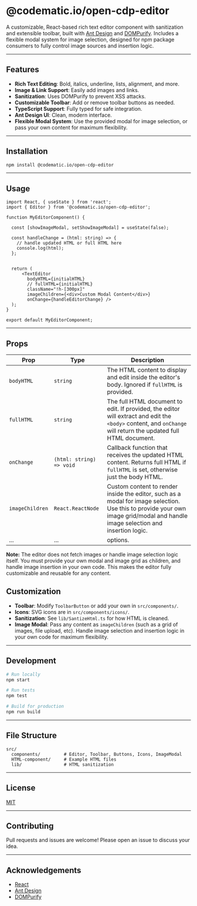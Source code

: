 
# @codematic.io/open-cdp-editor

A customizable, React-based rich text editor component with sanitization and extensible toolbar, built with [Ant Design](https://ant.design/) and [DOMPurify](https://github.com/cure53/DOMPurify). Includes a flexible modal system for image selection, designed for npm package consumers to fully control image sources and insertion logic.

---


## Features

- **Rich Text Editing**: Bold, italics, underline, lists, alignment, and more.
- **Image & Link Support**: Easily add images and links.
- **Sanitization**: Uses DOMPurify to prevent XSS attacks.
- **Customizable Toolbar**: Add or remove toolbar buttons as needed.
- **TypeScript Support**: Fully typed for safe integration.
- **Ant Design UI**: Clean, modern interface.
- **Flexible Modal System**: Use the provided modal for image selection, or pass your own content for maximum flexibility.

---

## Installation

```bash
npm install @codematic.io/open-cdp-editor
```

---


## Usage

```tsx
import React, { useState } from 'react';
import { Editor } from '@codematic.io/open-cdp-editor';

function MyEditorComponent() {

  const [showImageModal, setShowImageModal] = useState(false);

  const handleChange = (html: string) => {
    // handle updated HTML or full HTML here
    console.log(html);
  };


  return (
      <TextEditor
        bodyHTML={initialHTML}
        // fullHTML={initialHTML}
        className="!h-[300px]"
        imageChildren={<div>Custom Modal Content</div>}
        onChange={handleEditorChange} />
  );
}

export default MyEditorComponent;
```

---


## Props

| Prop        | Type                            | Description                                                                                                 |
|-------------|---------------------------------|-------------------------------------------------------------------------------------------------------------|
| `bodyHTML`  | `string`                        | The HTML content to display and edit inside the editor's body. Ignored if `fullHTML` is provided.           |
| `fullHTML`  | `string`                        | The full HTML document to edit. If provided, the editor will extract and edit the `<body>` content, and `onChange` will return the updated full HTML document. |
| `onChange`  | `(html: string) => void`        | Callback function that receives the updated HTML content. Returns full HTML if `fullHTML` is set, otherwise just the body HTML. |
| `imageChildren`  | `React.ReactNode`               | Custom content to render inside the editor, such as a modal for image selection. Use this to provide your own image grid/modal and handle image selection and insertion logic. |
| ...         | ...                             | options.                                                                                |

**Note:** The editor does not fetch images or handle image selection logic itself. You must provide your own modal and image grid as children, and handle image insertion in your own code. This makes the editor fully customizable and reusable for any content.


## Customization

- **Toolbar**: Modify `ToolbarButton` or add your own in `src/components/`.
- **Icons**: SVG icons are in `src/components/icons/`.
- **Sanitization**: See `lib/SantizeHtml.ts` for how HTML is cleaned.
- **Image Modal**: Pass any content as `imageChildren` (such as a grid of images, file upload, etc). Handle image selection and insertion logic in your own code for maximum flexibility.

---


## Development

```bash
# Run locally
npm start

# Run tests
npm test

# Build for production
npm run build
```

---


## File Structure

```
src/
  components/         # Editor, Toolbar, Buttons, Icons, ImageModal
  HTML-component/     # Example HTML files
  lib/                # HTML sanitization
```

---


## License

[MIT](LICENSE)

---


## Contributing

Pull requests and issues are welcome! Please open an issue to discuss your idea.

---


## Acknowledgements

- [React](https://reactjs.org/)
- [Ant Design](https://ant.design/)
- [DOMPurify](https://github.com/cure53/DOMPurify)